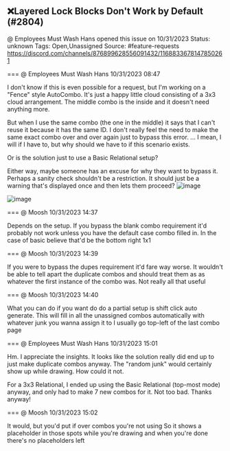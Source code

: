 ## ❌Layered Lock Blocks Don't Work by Default (#2804)
@ Employees Must Wash Hans opened this issue on 10/31/2023
Status: unknown
Tags: Open,Unassigned
Source: #feature-requests https://discord.com/channels/876899628556091432/1168833678147850261


=== @ Employees Must Wash Hans 10/31/2023 08:47

I don't know if this is even possible for a request, but I'm working on a "Fence" style AutoCombo.  It's just a happy little cloud consisting of a 3x3 cloud arrangement.  The middle combo is the inside and it doesn't need anything more.

But when I use the same combo (the one in the middle) it says that I can't reuse it because it has the same ID.  I don't really feel the need to make the same exact combo over and over again just to bypass this error.   ... I mean, I will if I have to, but why should we have to if this scenario exists.

Or is the solution just to use a Basic Relational setup?

Either way, maybe someone has an excuse for why they want to bypass it.  Perhaps a sanity check shouldn't be a restriction.  It should just be a warning that's displayed once and then lets them proceed?
![image](https://cdn.discordapp.com/attachments/1168833678147850261/1168833678256914462/image.png?ex=65e6dc30&is=65d46730&hm=953169c0a22d84654539d8b2b1b61011f08c17f30b285ab5809acc330a31e51a&)

![image](https://cdn.discordapp.com/attachments/1168833678147850261/1168833811551899688/image.png?ex=65e6dc50&is=65d46750&hm=298f4f0c44e5701e566cff567b73f366ac023ecd5138c7a1ab03c204844cb613&)

=== @ Moosh 10/31/2023 14:37

Depends on the setup. If you bypass the blank combo requirement it'd probably not work unless you have the default case combo filled in. In the case of basic believe that'd be the bottom right 1x1

=== @ Moosh 10/31/2023 14:39

If you were to bypass the dupes requirement it'd fare way worse. It wouldn't be able to tell apart the duplicate combos and should treat them as as whatever the first instance of the combo was. Not really all that useful

=== @ Moosh 10/31/2023 14:40

What you can do if you want do do a partial setup is shift click auto generate. This will fill in all the unassigned combos automatically with whatever junk you wanna assign it to
I usually go top-left of the last combo page

=== @ Employees Must Wash Hans 10/31/2023 15:01

Hm.  I appreciate the insights.  It looks like the solution really did end up to just make duplicate combos anyway.  The "random junk" would certainly show up while drawing.  How could it not.

For a 3x3 Relational, I ended up using the Basic Relational (top-most mode) anyway, and only had to make 7 new combos for it.  Not too bad.  Thanks anyway!

=== @ Moosh 10/31/2023 15:02

It would, but you'd put if over combos you're not using
So it shows a placeholder in those spots while you're drawing and when you're done there's no placeholders left
